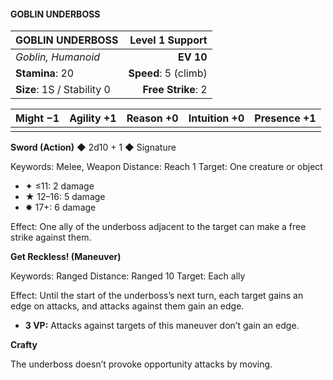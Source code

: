 #### GOBLIN UNDERBOSS

| GOBLIN UNDERBOSS           |  **Level 1 Support** |
| :------------------------- | -------------------: |
| *Goblin, Humanoid*         |            **EV 10** |
| **Stamina**: 20            | **Speed**: 5 (climb) |
| **Size**: 1S / Stability 0 |   **Free Strike**: 2 |

| **Might** −1 | **Agility** +1 | **Reason** +0 | **Intuition** +0 | **Presence** +1 |
| ------------ | -------------- | ------------- | ---------------- | --------------- |
|              |                |               |                  |                 |

**Sword (Action)** ◆ 2d10 + 1 ◆ Signature

Keywords: Melee, Weapon
Distance: Reach 1
Target: One creature or object

- ✦ ≤11: 2 damage
- ★ 12–16: 5 damage
- ✸ 17+: 6 damage

Effect: One ally of the underboss adjacent to the target can make a free strike against them.

**Get Reckless! (Maneuver)**

Keywords: Ranged
Distance: Ranged 10
Target: Each ally

Effect: Until the start of the underboss’s next turn, each target gains an edge on attacks, and attacks against them gain an edge.

- **3 VP:** Attacks against targets of this maneuver don’t gain an edge.

**Crafty**

The underboss doesn’t provoke opportunity attacks by moving.
